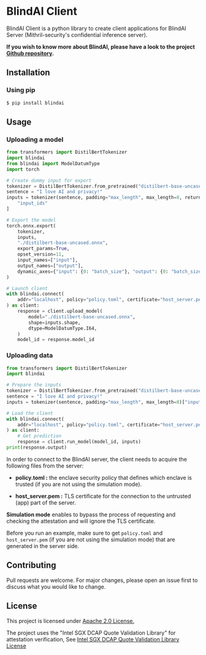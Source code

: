 # BlindAI Client

BlindAI Client is a python library to create client applications for BlindAI Server (Mithril-security's confidential inference server). 

**If you wish to know more about BlindAI, please have a look to the project [Github repository](https://github.com/mithril-security/blindai/).**

## Installation

### Using pip
```bash
$ pip install blindai
```
## Usage

### Uploading a model

```python
from transformers import DistilBertTokenizer
import blindai
from blindai import ModelDatumType
import torch

# Create dummy input for export
tokenizer = DistilBertTokenizer.from_pretrained("distilbert-base-uncased")
sentence = "I love AI and privacy!"
inputs = tokenizer(sentence, padding="max_length", max_length=8, return_tensors="pt")[
    "input_ids"
]

# Export the model
torch.onnx.export(
    tokenizer,
    inputs,
    "./distilbert-base-uncased.onnx",
    export_params=True,
    opset_version=11,
    input_names=["input"],
    output_names=["output"],
    dynamic_axes={"input": {0: "batch_size"}, "output": {0: "batch_size"}},
)

# Launch client
with blindai.connect(
    addr="localhost", policy="policy.toml", certificate="host_server.pem"
) as client:
    response = client.upload_model(
        model="./distilbert-base-uncased.onnx",
        shape=inputs.shape,
        dtype=ModelDatumType.I64,
    )
    model_id = response.model_id
```

### Uploading data
```python
from transformers import DistilBertTokenizer
import blindai

# Prepare the inputs
tokenizer = DistilBertTokenizer.from_pretrained("distilbert-base-uncased")
sentence = "I love AI and privacy!"
inputs = tokenizer(sentence, padding="max_length", max_length=8)["input_ids"]

# Load the client
with blindai.connect(
    addr="localhost", policy="policy.toml", certificate="host_server.pem"
) as client:
    # Get prediction
    response = client.run_model(model_id, inputs)
print(response.output)
```

In order to connect to the BlindAI server, the client needs to acquire the following files from the server: 

- **policy.toml :** the enclave security policy that defines which enclave is trusted (if you are not using the simulation mode).

- **host_server.pem :** TLS certificate for the connection to the untrusted (app) part of the server.

**Simulation mode** enables to bypass the process of requesting and checking the attestation and will ignore the TLS certificate.

Before you run an example, make sure to get `policy.toml` and `host_server.pem` (if you are not using the simulation mode) that are generated in the server side.

## Contributing
Pull requests are welcome. For major changes, please open an issue first to discuss what you would like to change.

## License
This project is licensed under [Apache 2.0 License.](https://github.com/mithril-security/blindai/blob/master/LICENSE)

The project uses the "Intel SGX DCAP Quote Validation Library" for attestation verification, See [Intel SGX DCAP Quote Validation Library License](https://github.com/intel/SGXDataCenterAttestationPrimitives/blob/master/License.txt)
